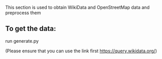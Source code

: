 This section is used to obtain WikiData and OpenStreetMap data and preprocess them

## To get the data:
run generate.py


(Please ensure that you can use the link first https://query.wikidata.org/)
